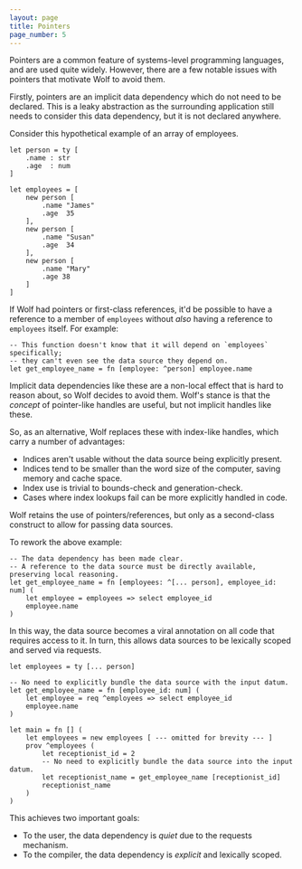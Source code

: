 ```yaml
---
layout: page
title: Pointers
page_number: 5
---
```


Pointers are a common feature of systems-level programming languages, and are used quite widely.
However, there are a few notable issues with pointers that motivate Wolf to avoid them.

Firstly, pointers are an implicit data dependency which do not need to be declared.
This is a leaky abstraction as the surrounding application still needs to consider this data dependency, but it is not declared anywhere.

Consider this hypothetical example of an array of employees.

<!--wolf-->
```
let person = ty [
	.name : str
	.age  : num
]

let employees = [
	new person [
		.name "James"
		.age  35
	],
	new person [
		.name "Susan"
		.age  34
	],
	new person [
		.name "Mary"
		.age 38
	]
]
```

If Wolf had pointers or first-class references, it'd be possible to have a reference to a member of `employees` without _also_ having a reference to `employees` itself.
For example:

<!--wolf-->
```
-- This function doesn't know that it will depend on `employees` specifically;
-- they can't even see the data source they depend on.
let get_employee_name = fn [employee: ^person] employee.name
```

Implicit data dependencies like these are a non-local effect that is hard to reason about, so Wolf decides to avoid them.
Wolf's stance is that the _concept_ of pointer-like handles are useful, but not implicit handles like these.

So, as an alternative, Wolf replaces these with index-like handles, which carry a number of advantages:

- Indices aren't usable without the data source being explicitly present.
- Indices tend to be smaller than the word size of the computer, saving memory and cache space.
- Index use is trivial to bounds-check and generation-check.
- Cases where index lookups fail can be more explicitly handled in code.

Wolf retains the use of pointers/references, but only as a second-class construct to allow for passing data sources.

To rework the above example:

<!--wolf-->
```
-- The data dependency has been made clear.
-- A reference to the data source must be directly available, preserving local reasoning.
let get_employee_name = fn [employees: ^[... person], employee_id: num] (
	let employee = employees => select employee_id
	employee.name
)
```

In this way, the data source becomes a viral annotation on all code that requires access to it.
In turn, this allows data sources to be lexically scoped and served via requests.

<!--wolf-->
```
let employees = ty [... person]

-- No need to explicitly bundle the data source with the input datum.
let get_employee_name = fn [employee_id: num] (
	let employee = req ^employees => select employee_id
	employee.name
)

let main = fn [] (
	let employees = new employees [ --- omitted for brevity --- ]
	prov ^employees (
		let receptionist_id = 2
		-- No need to explicitly bundle the data source into the input datum.
		let receptionist_name = get_employee_name [receptionist_id]
		receptionist_name
	)
)
```

This achieves two important goals:

- To the user, the data dependency is _quiet_ due to the requests mechanism.
- To the compiler, the data dependency is _explicit_ and lexically scoped.